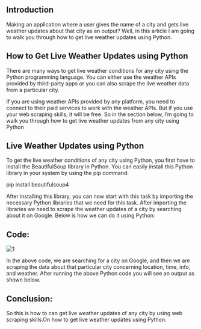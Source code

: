 
## Introduction

Making an application where a user gives the name of a city and gets live weather updates about that city as an output? Well, in this article I am going to walk you through how to get live weather updates using Python.

## How to Get Live Weather Updates using Python

There are many ways to get live weather conditions for any city using the Python programming language. You can either use the weather APIs provided by third-party apps or you can also scrape the live weather data from a particular city.

If you are using weather APIs provided by any platform, you need to connect to their paid services to work with the weather APIs. But if you use your web scraping skills, it will be free. So in the section below, I’m going to walk you through how to get live weather updates from any city using Python

## Live Weather Updates using Python

To get the live weather conditions of any city using Python, you first have to install the BeautifulSoup library in Python. You can easily install this Python library in your system by using the pip command:

pip install beautifulsoup4

After installing this library, you can now start with this task by importing the necessary Python libraries that we need for this task. After importing the libraries we need to scrape the weather updates of a city by searching about it on Google. Below is how we can do it using Python:

## Code:

![1](https://user-images.githubusercontent.com/99526815/162162999-8d45f83f-26e2-4a39-af2c-2edcc23ed8c7.PNG)

In the above code, we are searching for a city on Google, and then we are scraping the data about that particular city concerning location, time, info, and weather. After running the above Python code you will see an output as shown below.


## Conclusion:

So this is how to can get live weather updates of any city by using web scraping skills.On how to get live weather updates using Python. 


